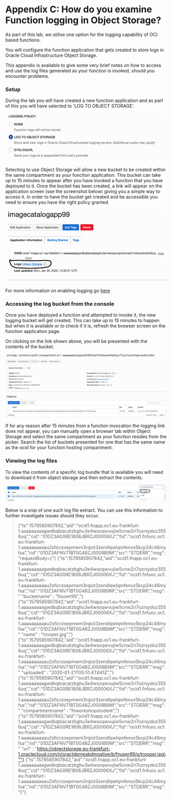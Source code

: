 # Appendix C: How do you examine Function logging in Object Storage?

As part of this lab, we utilise one option for the logging capability of OCI based functions. 

You will configure the function application that gets created to store logs in Oracle Cloud Infrastructure Object Storage.

This appendix is available to give some very brief notes on how to access and use the log files generated as your function is invoked, should you encounter problems.

### Setup

During the lab you will have created a new function application and as part of this you will have selected to 'LOG TO OBJECT STORAGE'.

![Logging policy selection](loggingpolicy.png)

Selecting to use Object Storage will allow a new bucket to be created within the same compartment as your function application. 
This bucket can take up to 15 minutes to appear after you have invoked a function that you have deployed to it. Once the bucket
has been created, a link will appear on the application screen (sse the screenshot below) giving you a simple way to access it.
In order to have the bucket get created and be accessible you need to ensure you have the right policy granted.

![Object Storage logs link](linktoobjlogs.png)

For more information on enabling logging go [here](https://docs.cloud.oracle.com/iaas/Content/Functions/Tasks/functionsexportingfunctionlogfiles.htm) 
 
### Accessing the log bucket from the console

Once you have deployed a function and attempted to invoke it, the new logging bucket will get created. This can take up to 15 minutes to happen but when it is available or to check if it is, refresh the browser screen on the function application page.

On clicking on the link shown above, you will be presented with the contents of the bucket.

![Log bucket contents](logbucketcontents.png)

If for any reason after 15 minutes from a function invocation the logging link does not appear, you can manually open a browser tab within Object Storage and select the same compartment as your function resides from the picker.
Search the list of buckets presented for one that has the same name as the ocid for your function hosting compartment.

### Viewing the log files

To view the contents of a specific log bundle that is available you will need to download it from object storage and then extract the contents.

![Download bundle](downloadlogbundle.png)

Below is a snip of one such log file extract. You can use this information to further investigate issues should they occur.

>{"ts":1579585907842,"aid":"ocid1.fnapp.oc1.eu-frankfurt-1.aaaaaaaaagwdbqbiacatzbghu3e4wsoqwvujiw5cnw2ri7ozrsydoz3556uq","cid":"01DZ3AG0RE1806JBRZJ00006XJ","fid":"ocid1.fnfunc.oc1.eu-frankfurt-1.aaaaaaaaaau2sficrzoepmwm3rqiot3zendlqwlqmfenxx5kcp24c46myfsa","rid":"01DZ3AFNV71BT0G48ZJ0008B9M","src":"STDERR","msg":"requestBody={"}
 {"ts":1579585907842,"aid":"ocid1.fnapp.oc1.eu-frankfurt-1.aaaaaaaaagwdbqbiacatzbghu3e4wsoqwvujiw5cnw2ri7ozrsydoz3556uq","cid":"01DZ3AG0RE1806JBRZJ00006XJ","fid":"ocid1.fnfunc.oc1.eu-frankfurt-1.aaaaaaaaaau2sficrzoepmwm3rqiot3zendlqwlqmfenxx5kcp24c46myfsa","rid":"01DZ3AFNV71BT0G48ZJ0008B9M","src":"STDERR","msg":"  \"bucketname\" : \"fnuser99\","}
 {"ts":1579585907842,"aid":"ocid1.fnapp.oc1.eu-frankfurt-1.aaaaaaaaagwdbqbiacatzbghu3e4wsoqwvujiw5cnw2ri7ozrsydoz3556uq","cid":"01DZ3AG0RE1806JBRZJ00006XJ","fid":"ocid1.fnfunc.oc1.eu-frankfurt-1.aaaaaaaaaau2sficrzoepmwm3rqiot3zendlqwlqmfenxx5kcp24c46myfsa","rid":"01DZ3AFNV71BT0G48ZJ0008B9M","src":"STDERR","msg":"  \"name\" : \"trooper.jpg\","}
 {"ts":1579585907842,"aid":"ocid1.fnapp.oc1.eu-frankfurt-1.aaaaaaaaagwdbqbiacatzbghu3e4wsoqwvujiw5cnw2ri7ozrsydoz3556uq","cid":"01DZ3AG0RE1806JBRZJ00006XJ","fid":"ocid1.fnfunc.oc1.eu-frankfurt-1.aaaaaaaaaau2sficrzoepmwm3rqiot3zendlqwlqmfenxx5kcp24c46myfsa","rid":"01DZ3AFNV71BT0G48ZJ0008B9M","src":"STDERR","msg":"  \"uploaded\" : \"2020-01-21T05:51:47.641Z\","}
 {"ts":1579585907842,"aid":"ocid1.fnapp.oc1.eu-frankfurt-1.aaaaaaaaagwdbqbiacatzbghu3e4wsoqwvujiw5cnw2ri7ozrsydoz3556uq","cid":"01DZ3AG0RE1806JBRZJ00006XJ","fid":"ocid1.fnfunc.oc1.eu-frankfurt-1.aaaaaaaaaau2sficrzoepmwm3rqiot3zendlqwlqmfenxx5kcp24c46myfsa","rid":"01DZ3AFNV71BT0G48ZJ0008B9M","src":"STDERR","msg":"  \"compartmentname\" : \"fnworkshopstudent\","}
 {"ts":1579585907842,"aid":"ocid1.fnapp.oc1.eu-frankfurt-1.aaaaaaaaagwdbqbiacatzbghu3e4wsoqwvujiw5cnw2ri7ozrsydoz3556uq","cid":"01DZ3AG0RE1806JBRZJ00006XJ","fid":"ocid1.fnfunc.oc1.eu-frankfurt-1.aaaaaaaaaau2sficrzoepmwm3rqiot3zendlqwlqmfenxx5kcp24c46myfsa","rid":"01DZ3AFNV71BT0G48ZJ0008B9M","src":"STDERR","msg":"  \"url\" : \"https://objectstorage.eu-frankfurt-1.oraclecloud.com/n/oractdemeabdmnative/b/fnuser99/o/trooper.jpg\""}
 {"ts":1579585907842,"aid":"ocid1.fnapp.oc1.eu-frankfurt-1.aaaaaaaaagwdbqbiacatzbghu3e4wsoqwvujiw5cnw2ri7ozrsydoz3556uq","cid":"01DZ3AG0RE1806JBRZJ00006XJ","fid":"ocid1.fnfunc.oc1.eu-frankfurt-1.aaaaaaaaaau2sficrzoepmwm3rqiot3zendlqwlqmfenxx5kcp24c46myfsa","rid":"01DZ3AFNV71BT0G48ZJ0008B9M","src":"STDERR","msg":"}"}

